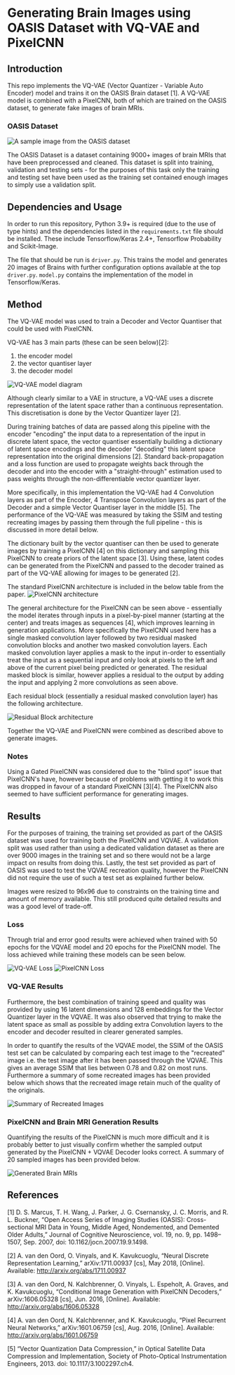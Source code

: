 # Generating Brain Images using OASIS Dataset with VQ-VAE and PixelCNN

## Introduction

This repo implements the VQ-VAE (Vector Quantizer - Variable Auto Encoder) model
and trains it on the OASIS Brain dataset [1]. A VQ-VAE model is combined
with a PixelCNN, both of which are trained on the OASIS dataset, to generate
fake images of brain MRIs.

### OASIS Dataset

![A sample image from the OASIS dataset](OASIS_sample.png)

The OASIS Dataset is a dataset containing 9000+ images of brain MRIs that have
been preprocessed and cleaned. This dataset is split into training, validation 
and testing sets - for the purposes of this task only the training and testing 
set have been used as the training set contained enough images to simply use
a validation split.

## Dependencies and Usage

In order to run this repository, Python 3.9+ is required (due to the use of type hints)
and the dependencies listed in the `requirements.txt` file should be installed. These 
include Tensorflow/Keras 2.4+, Tensorflow Probability and Scikit-Image.

The file that should be run is `driver.py`. This trains the model and generates
20 images of Brains with further configuration options available at the top 
`driver.py`. `model.py` contains the implementation of the model in Tensorflow/Keras.

## Method

The VQ-VAE model was used to train a Decoder and Vector Quantiser that could be used with PixelCNN. 

VQ-VAE has 3 main parts (these can be seen below)[2]:
1. the encoder model
2. the vector quantiser layer
3. the decoder model

![VQ-VAE model diagram](https://user-images.githubusercontent.com/9525422/139607291-4e6d4dab-51b6-4779-b44a-12ee52bde501.png)

Although clearly similar to a VAE in structure, a VQ-VAE uses a discrete representation
of the latent space rather than a continuous representation. This discretisation is done
by the Vector Quantizer layer [2].

During training batches of data are passed along this pipeline with the encoder
"encoding" the input data to a representation of the input in discrete latent space,
the vector quantiser essentially building a dictionary of latent space encodings and
the decoder "decoding" this latent space representation into the original dimensions [2].
Standard back-propagation and a loss function are used to propagate weights back through the
decoder and into the encoder with a "straight-through" estimation used to pass weights
through the non-differentiable vector quantizer layer.

More specifically, in this implementation the VQ-VAE had 4 Convolution layers as part of the Encoder, 4 Transpose Convolution layers as part of the Decoder and a simple Vector Quantiser layer in the middle [5]. The performance of the VQ-VAE was measured
by taking the SSIM and testing recreating images by passing them through the full pipeline - this is discussed in more detail below.

The dictionary built by the vector quantiser can then be used to generate images
by training a PixelCNN [4] on this dictionary and sampling this PixelCNN
to create priors of the latent space [3]. Using these, latent codes
can be generated from the PixelCNN and passed to the decoder trained as part of
the VQ-VAE allowing for images to be generated [2].

The standard PixelCNN architecture is included in the below table from the paper.
![PixelCNN architecture](https://user-images.githubusercontent.com/9525422/139608120-36e35f9f-e75f-47cc-b47b-07be54b51fad.png)

The general architecture for the PixelCNN can be seen above - essentially the model iterates through inputs in a pixel-by-pixel manner (starting at the center) and treats images as sequences [4], which improves learning in generation applications. More specifically the PixelCNN used here has a single masked convolution layer followed by two residual masked convolution blocks and another two masked convolution layers. Each masked convolution layer applies a mask to the input in-order to essentially treat the input as a sequential input and only look at pixels to the left and above of the current pixel being predicted or generated. The residual masked block is similar, however applies a residual to the output by adding the input and applying 2 more convolutions as seen above.

Each residual block (essentially a residual masked convolution layer) has the following architecture.

![Residual Block architecture](https://user-images.githubusercontent.com/9525422/139608188-2f2855ed-3fe4-43d3-bca4-a3b0b84a49b8.png)

Together the VQ-VAE and PixelCNN were combined as described above to generate images.

### Notes

Using a Gated PixelCNN was considered due to the "blind spot" issue that
PixelCNN's have, however because of problems with getting it to work this was dropped
in favour of a standard PixelCNN [3][4]. The PixelCNN also seemed to have sufficient
performance for generating images.

## Results

For the purposes of training, the training set provided as part of the OASIS
dataset was used for training both the PixelCNN and VQVAE. A validation split
was used rather than using a dedicated validation dataset as there are over
9000 images in the training set and so there would not be a large impact on
results from doing this. Lastly, the test set provided as part of OASIS was
used to test the VQVAE recreation quality, however the PixelCNN did not
require the use of such a test set as explained further below.

Images were resized to 96x96 due to constraints on the training time and amount of memory
available. This still produced quite detailed results and was a good level of trade-off.

### Loss

Through trial and error good results were achieved when trained with 50 epochs
for the VQVAE model and 20 epochs for the PixelCNN model. The loss achieved
while training these models can be seen below.

![VQ-VAE Loss](./VQVAE_loss.png)
![PixelCNN Loss](./PixelCNN_loss.png)

### VQ-VAE Results

Furthermore, the best combination of training speed and quality was provided
by using 16 latent dimensions and 128 embeddings for the Vector Quantizer layer 
in the VQVAE. It was also observed that trying to make the latent space as
small as possible by adding extra Convolution layers to the encoder and decoder
resulted in clearer generated samples.

In order to quantify the results of the VQVAE model, the SSIM of the OASIS
test set can be calculated by comparing each test image to the "recreated" image
i.e. the test image after it has been passed through the VQVAE. This gives an
average SSIM that lies between 0.78 and 0.82 on most runs. Furthermore a summary of some recreated images has
been provided below which shows that the recreated image retain much of the
quality of the originals.

![Summary of Recreated Images](./recreation.png)

### PixelCNN and Brain MRI Generation Results

Quantifying the results of the PixelCNN is much more difficult and it is
probably better to just visually confirm whether the sampled output generated
by the PixelCNN + VQVAE Decoder looks correct. A summary of 20 sampled images
has been provided below.

![Generated Brain MRIs](./generated_summary.png)

## References
[1] D. S. Marcus, T. H. Wang, J. Parker, J. G. Csernansky, J. C. Morris, and R. L. Buckner, “Open Access Series of Imaging Studies (OASIS): Cross-sectional MRI Data in Young, Middle Aged, Nondemented, and Demented Older Adults,” Journal of Cognitive Neuroscience, vol. 19, no. 9, pp. 1498–1507, Sep. 2007, doi: 10.1162/jocn.2007.19.9.1498. 

[2] A. van den Oord, O. Vinyals, and K. Kavukcuoglu, “Neural Discrete Representation Learning,” arXiv:1711.00937 [cs], May 2018, [Online]. Available: http://arxiv.org/abs/1711.00937

[3] A. van den Oord, N. Kalchbrenner, O. Vinyals, L. Espeholt, A. Graves, and K. Kavukcuoglu, “Conditional Image Generation with PixelCNN Decoders,” arXiv:1606.05328 [cs], Jun. 2016, [Online]. Available: http://arxiv.org/abs/1606.05328

[4] A. van den Oord, N. Kalchbrenner, and K. Kavukcuoglu, “Pixel Recurrent Neural Networks,” arXiv:1601.06759 [cs], Aug. 2016, [Online]. Available: http://arxiv.org/abs/1601.06759

[5] “Vector Quantization Data Compression,” in Optical Satellite Data Compression and Implementation, Society of Photo-Optical Instrumentation Engineers, 2013. doi: 10.1117/3.1002297.ch4.

